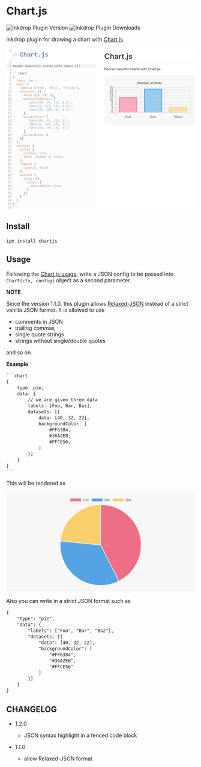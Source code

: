 # Chart.js
![Inkdrop Plugin Version](https://inkdrop-plugin-badge.vercel.app/api/version/chartjs&style=flat)
![Inkdrop Plugin Downloads](https://inkdrop-plugin-badge.vercel.app/api/downloads/chartjs&style=flat)

Inkdrop plugin for drawing a chart with [Chart.js](https://www.chartjs.org/)

![sample](./img/sample.png)

## Install

```
ipm install chartjs
```

## Usage

Following the [Chart.js usage](https://www.chartjs.org/docs/latest/getting-started/usage.html), write a JSON config to be passed into `Chart(ctx, config)` object as a second parameter.

**NOTE**

Since the version 1.1.0, this plugin allows [Relaxed-JSON](http://oleg.fi/relaxed-json) instead of a strict vanilla JSON format. It is allowed to use

- comments in JSON
- trailing commas
- single quote strings
- strings without single/double quotes

and so on.

**Example**

````
```chart
{
    type: pie, 
    data: {
        // we are given three data
        labels: [Foo, Bar, Baz],
        datasets: [{
            data: [40, 32, 22],
            backgroundColor: [
                #FF6384,
                #36A2EB,
                #FFCE56,
            ]
        }]
    }
}
```
````

This will be rendered as

![pie chart example](./img/pie.png)

Also you can write in a strict JSON format such as

```
{
    "type": "pie", 
    "data": {
        "labels": ["Foo", "Bar", "Baz"],
        "datasets: [{
            "data": [40, 32, 22],
            "backgroundColor": [
                "#FF6384",
                "#36A2EB",
                "#FFCE56"
            ]
        }]
    }
}
```

## CHANGELOG

- 1.2.0
  - JSON syntax highlight in a fenced code block

- 1.1.0
  - allow Relaxed-JSON format
